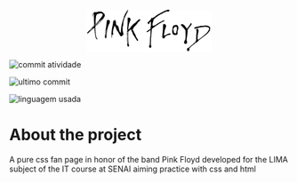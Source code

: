 
<p align="center">
<img  src="css/img/pinkyLogo 1 (1).png" alt="Logo Pinky Floyd" width="45%"  align="center">
</p>


![commit atividade](https://img.shields.io/github/commit-activity/w/00BeatrizLAndiCoelho00/Css-PinkyFloyd-FanPage?style=for-the-badge)

![ultimo commit](https://img.shields.io/github/last-commit/00BeatrizLAndiCoelho00/Css-PinkyFloyd-FanPage?style=for-the-badge)

![linguagem usada](https://img.shields.io/github/languages/top/00BeatrizLAndiCoelho00/Css-PinkyFloyd-FanPage?style=for-the-badge)


<h1>
    About the project
</h1>

<p>
    A pure css fan page in honor of the band Pink Floyd developed for the LIMA subject of the IT course at SENAI aiming practice with css and html
</p>


